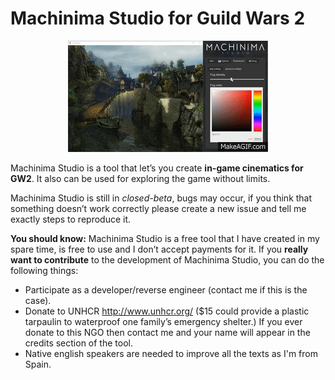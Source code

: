 # Machinima Studio for Guild Wars 2

<p align="center">
  <img src="https://raw.githubusercontent.com/karliky/machinima-studio/master/resources/promo.gif" />
</p>

Machinima Studio is a tool that let’s you create **in-game cinematics for GW2**. It also can be used for exploring the game without limits.

Machinima Studio is still in *closed-beta*, bugs may occur, if you think that something doesn’t work correctly please create a new issue and tell me exactly steps to reproduce it.

**You should know:**
Machinima Studio is a free tool that I have created in my spare time, is free to use and I don’t accept payments for it.
If you **really want to contribute** to the development of Machinima Studio, you can do the following things:

 - Participate as a developer/reverse engineer (contact me if this is the case).
 - Donate to UNHCR http://www.unhcr.org/ ($15 could provide a plastic tarpaulin to waterproof one family’s emergency shelter.) If you ever donate to this NGO then contact me and your name will appear in the credits section of the tool.
 - Native english speakers are needed to improve all the texts as I'm from Spain.
